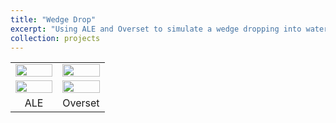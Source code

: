 ```yaml
---
title: "Wedge Drop"
excerpt: "Using ALE and Overset to simulate a wedge dropping into water <br/><a href='project-2'><img src='/images/wedgedrop.png' width='50%'> </a>"
collection: projects
---
```


<table>
 <tr align="center">
    <td width="50%"><img src="https://github.com/user-attachments/assets/e4351fb4-79ce-4fe4-ab0c-1ea3258fdec2" width="100%"></td>
    <td width="50%"><img src="https://github.com/user-attachments/assets/d333602a-63d5-405a-afe2-a8e8e5262aa5" width="100%"></td>
 </tr>
 <tr align="center">
    <td width="50%"><img src="https://github.com/user-attachments/assets/4fe79cd5-0eea-4f86-acd9-96b0e75f76e4" width="100%"></td>  
    <td width="50%"><img src="https://github.com/user-attachments/assets/401bba12-26d4-4982-ac35-17884860aca6" width="100%"></td>
 </tr>  
 <tr align="center">
   <td width="50%">ALE</td>
   <td width="50%">Overset</td>   
 </tr>
</table>



